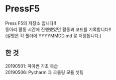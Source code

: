 # PressF5
Press F5의 저장소 입니다!!  
동아리 활동 시간에 진행했었던 활동과 코드를 기록합니다!!  
(설명은 각 폴더에 YYYYMMDD.md 로 저장됩니다.)
##  한 것
20190501: 파이썬 기초 복습  
20190506: Pycharm 과 크롤링 모듈 셋팅
